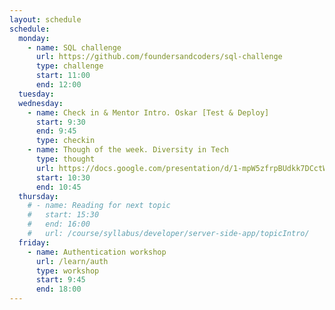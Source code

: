 ```yaml
---
layout: schedule
schedule:
  monday:
    - name: SQL challenge
      url: https://github.com/foundersandcoders/sql-challenge
      type: challenge
      start: 11:00
      end: 12:00
  tuesday:
  wednesday:
    - name: Check in & Mentor Intro. Oskar [Test & Deploy]
      start: 9:30
      end: 9:45
      type: checkin
    - name: Though of the week. Diversity in Tech
      type: thought    
      url: https://docs.google.com/presentation/d/1-mpW5zfrpBUdkk7DCctWZjcLzDD9VGrx-X4fF469rsg/edit#slide=id.g25e05124422_0_0
      start: 10:30
      end: 10:45
  thursday:
    # - name: Reading for next topic
    #   start: 15:30
    #   end: 16:00
    #   url: /course/syllabus/developer/server-side-app/topicIntro/
  friday:
    - name: Authentication workshop
      url: /learn/auth
      type: workshop
      start: 9:45
      end: 18:00
---
```

